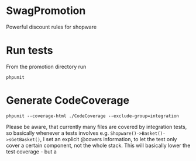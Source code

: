 # SwagPromotion
Powerful discount rules for shopware

# Run tests
From the promotion directory run 

```
phpunit
```

# Generate CodeCoverage
```
phpunit --coverage-html ./CodeCoverage --exclude-group=integration
```
Please be aware, that currently many files are covered by integration tests, so basically whenever a tests involves
e.g. `Shopware()->Basket()->sGetBasket()`, I set an explicit @covers information, to let the test only cover a certain
component, not the whole stack. This will basically lower the test coverage - but a